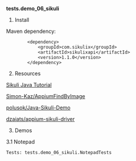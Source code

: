 **tests.demo_06_sikuli**

1. Install

Maven dependency: 

```
        <dependency>
            <groupId>com.sikulix</groupId>
            <artifactId>sikulixapi</artifactId>
            <version>1.1.0</version>
        </dependency>
```

2. Resources

[Sikuli Java Tutorial](http://www.8bitavenue.com/2012/03/sikuli-java-tutorial/)

[Simon-Kaz/AppiumFindByImage](https://github.com/Simon-Kaz/AppiumFindByImage)

[polusok/Java-Sikuli-Demo](https://github.com/polusok/Java-Sikuli-Demo)

[dzaiats/appium-sikuli-driver](https://github.com/dzaiats/appium-sikuli-driver)

3. Demos

3.1 Notepad

    Tests: tests.demo_06_sikuli.NotepadTests
